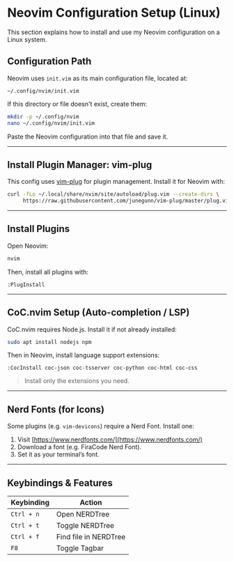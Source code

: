# Neovim Configuration Setup (Linux)

This section explains how to install and use my Neovim configuration on a Linux system.

## Configuration Path

Neovim uses `init.vim` as its main configuration file, located at:

```
~/.config/nvim/init.vim
```

If this directory or file doesn't exist, create them:

```bash
mkdir -p ~/.config/nvim
nano ~/.config/nvim/init.vim
```

Paste the Neovim configuration into that file and save it.

---

## Install Plugin Manager: vim-plug

This config uses [vim-plug](https://github.com/junegunn/vim-plug) for plugin management. Install it for Neovim with:

```bash
curl -fLo ~/.local/share/nvim/site/autoload/plug.vim --create-dirs \
     https://raw.githubusercontent.com/junegunn/vim-plug/master/plug.vim
```

---

## Install Plugins

Open Neovim:

```bash
nvim
```

Then, install all plugins with:

```
:PlugInstall
```

---

## CoC.nvim Setup (Auto-completion / LSP)

CoC.nvim requires Node.js. Install it if not already installed:

```bash
sudo apt install nodejs npm
```

Then in Neovim, install language support extensions:

```vim
:CocInstall coc-json coc-tsserver coc-python coc-html coc-css
```

> Install only the extensions you need.

---

## Nerd Fonts (for Icons)

Some plugins (e.g. `vim-devicons`) require a Nerd Font. Install one:

1. Visit [https://www.nerdfonts.com/](https://www.nerdfonts.com/)
2. Download a font (e.g. FiraCode Nerd Font).
3. Set it as your terminal’s font.

---

## Keybindings & Features

| Keybinding     | Action               |
|----------------|----------------------|
| `Ctrl + n`     | Open NERDTree        |
| `Ctrl + t`     | Toggle NERDTree      |
| `Ctrl + f`     | Find file in NERDTree|
| `F8`           | Toggle Tagbar        |
